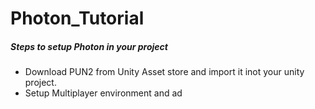# Photon_Tutorial

##### Steps to setup Photon in your project
- Download PUN2 from Unity Asset store and import it inot your unity project.
- Setup Multiplayer environment and ad
